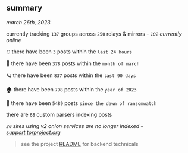 
## summary
_march 26th, 2023_

currently tracking `137` groups across `250` relays & mirrors - _`102` currently online_

⏲ there have been `3` posts within the `last 24 hours`

🦈 there have been `378` posts within the `month of march`

🪐 there have been `837` posts within the `last 90 days`

🏚 there have been `798` posts within the `year of 2023`

🦕 there have been `5489` posts `since the dawn of ransomwatch`

there are `68` custom parsers indexing posts

_`20` sites using v2 onion services are no longer indexed - [support.torproject.org](https://support.torproject.org/onionservices/v2-deprecation/)_

> see the project [README](https://github.com/joshhighet/ransomwatch#ransomwatch--) for backend technicals
